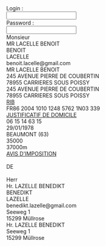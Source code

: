<div class="login_label">Login : </div><input class="login">
<div class="pass_label">Password : </div><input class="pass">
<div class="gender">Monsieur</div>
<div id="name">MR LACELLE BENOIT</div>
<div id="given_name">BENOIT</div>
<div id="family_name">LACELLE</div>
<div id="email">benoit.lacelle@gmail.com</div>
<div id="postal_address">MR LACELLE BENOIT<br>245 AVENUE PIERRE DE COUBERTIN<br>78955 CARRIERES SOUS POISSY</div>
<div id="address">245 AVENUE PIERRE DE COUBERTIN<br>78955 CARRIERES SOUS POISSY</div>
<a href="https://www.crid.asso.fr/IMG/pdf/iban_droits_ici_et_la_bas_00020064202.pdf" id="rib">RIB</a>
<div id="iban">FR86 2004 1010 1248 5762 1N03 339</div>
<a href="https://prdmitrustcdnstorage.blob.core.windows.net/cdn/dp/commons/2019-03_ProofOfResidence_EDF.pdf" id="proof_of_residence">JUSTIFICATIF DE DOMICILE</a>
<div id="phone_number">06 15 14 63 15</div>
<div id="birthdate">29/01/1978</div>
<div id="birthplace">BEAUMONT (63)</div>
<div id="income_tax_reference">35000</div>
<div id="taxable_income">37000m</div>
<a href="https://www.artee.fr/wp-content/uploads/2017/12/Exemple_avis_imposition.pdf" id="income_notice">AVIS D'IMPOSITION</a>
<br><br>DE<br><br>
<div class="gender_de">Herr</div>
<div id="name_de">Hr. LAZELLE BENEDIKT</div>
<div id="given_name_de">BENEDIKT</div>
<div id="family_name_de">LAZELLE</div>
<div id="email_de">benedikt.lazelle@gmail.com</div>
<div id="address_de">Seeweg 1<br>15299 Müllrose</div>
<div id="postal_address_de">Hr. LAZELLE BENEDIKT<br>Seeweg 1<br>15299 Müllrose</div>


